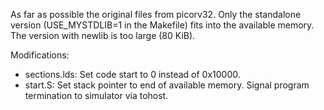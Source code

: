 As far as possible the original files from picorv32.
Only the standalone version (USE_MYSTDLIB=1 in the Makefile) fits into the
available memory. The version with newlib is too large (80 KiB).

Modifications:
  * sections.lds:
    Set code start to 0 instead of 0x10000.
  * start.S: 
    Set stack pointer to end of available memory.
    Signal program termination to simulator via tohost.
